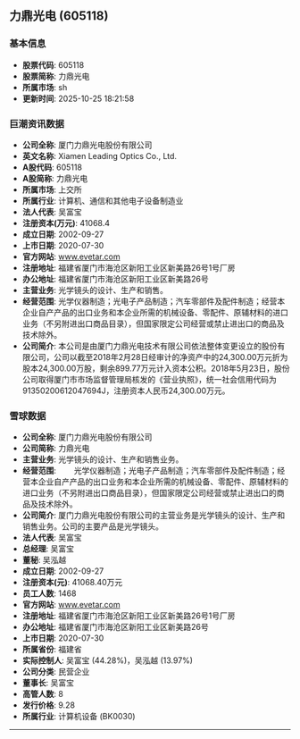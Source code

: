 ## 力鼎光电 (605118)

### 基本信息

- **股票代码**: 605118
- **股票简称**: 力鼎光电
- **所属市场**: sh
- **更新时间**: 2025-10-25 18:21:58

### 巨潮资讯数据

- **公司全称**: 厦门力鼎光电股份有限公司
- **英文名称**: Xiamen Leading Optics Co., Ltd.
- **A股代码**: 605118
- **A股简称**: 力鼎光电
- **所属市场**: 上交所
- **所属行业**: 计算机、通信和其他电子设备制造业
- **法人代表**: 吴富宝
- **注册资本(万元)**: 41068.4
- **成立日期**: 2002-09-27
- **上市日期**: 2020-07-30
- **官方网站**: www.evetar.com
- **注册地址**: 福建省厦门市海沧区新阳工业区新美路26号1号厂房
- **办公地址**: 福建省厦门市海沧区新阳工业区新美路26号
- **主营业务**: 光学镜头的设计、生产和销售。
- **经营范围**: 光学仪器制造；光电子产品制造；汽车零部件及配件制造；经营本企业自产产品的出口业务和本企业所需的机械设备、零配件、原辅材料的进口业务（不另附进出口商品目录），但国家限定公司经营或禁止进出口的商品及技术除外。
- **公司简介**: 本公司是由厦门力鼎光电技术有限公司依法整体变更设立的股份有限公司，公司以截至2018年2月28日经审计的净资产中的24,300.00万元折为股本24,300.00万股，剩余899.77万元计入资本公积。2018年5月23日，股份公司取得厦门市市场监督管理局核发的《营业执照》，统一社会信用代码为91350200612047694J，注册资本人民币24,300.00万元。

### 雪球数据

- **公司全称**: 厦门力鼎光电股份有限公司
- **公司简称**: 力鼎光电
- **主营业务**: 光学镜头的设计、生产和销售业务。
- **经营范围**: 　　光学仪器制造；光电子产品制造；汽车零部件及配件制造；经营本企业自产产品的出口业务和本企业所需的机械设备、零配件、原辅材料的进口业务（不另附进出口商品目录），但国家限定公司经营或禁止进出口的商品及技术除外。
- **公司简介**: 厦门力鼎光电股份有限公司的主营业务是光学镜头的设计、生产和销售业务。公司的主要产品是光学镜头。
- **法人代表**: 吴富宝
- **总经理**: 吴富宝
- **董秘**: 吴泓越
- **成立日期**: 2002-09-27
- **注册资本(元)**: 41068.40万元
- **员工人数**: 1468
- **官方网站**: www.evetar.com
- **注册地址**: 福建省厦门市海沧区新阳工业区新美路26号1号厂房
- **办公地址**: 福建省厦门市海沧区新阳工业区新美路26号
- **上市日期**: 2020-07-30
- **所属省份**: 福建省
- **实际控制人**: 吴富宝 (44.28%)，吴泓越 (13.97%)
- **公司分类**: 民营企业
- **董事长**: 吴富宝
- **高管人数**: 8
- **发行价格**: 9.28
- **所属行业**: 计算机设备 (BK0030)

---